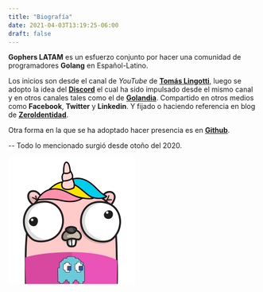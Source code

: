 ```yaml
---
title: "Biografía"
date: 2021-04-03T13:19:25-06:00
draft: false
---
```


**Gophers LATAM** es un esfuerzo conjunto por hacer una comunidad de programadores **Golang** en Español-Latino.

Los inicios son desde el canal de *YouTube* de [**Tomás Lingotti**](https://www.youtube.com/c/tomaslingotti), luego se adopto la idea del [**Discord**](https://discord.io/go-latam) el cual ha sido impulsado desde el mismo canal y en otros canales tales como el de [**Golandia**](https://www.youtube.com/c/Golandia). Compartido en otros medios como **Facebook**, **Twitter** y **Linkedin**. Y fijado o haciendo referencia en blog de [**ZeroIdentidad**](https://awebytes.wordpress.com/).

Otra forma en la que se ha adoptado hacer presencia es en [**Github**](https://github.com/gophers-latam).

-- Todo lo mencionado surgió desde otoño del 2020.

![Gornio](/assets/awesome.png)
